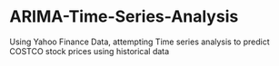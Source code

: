 # ARIMA-Time-Series-Analysis
Using Yahoo Finance Data, attempting Time series analysis to predict COSTCO stock prices using historical data
